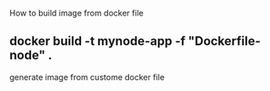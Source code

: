 How to build image from docker file

docker build -t mynode-app -f "Dockerfile-node" .
------------------------------------------------
generate image from custome docker file